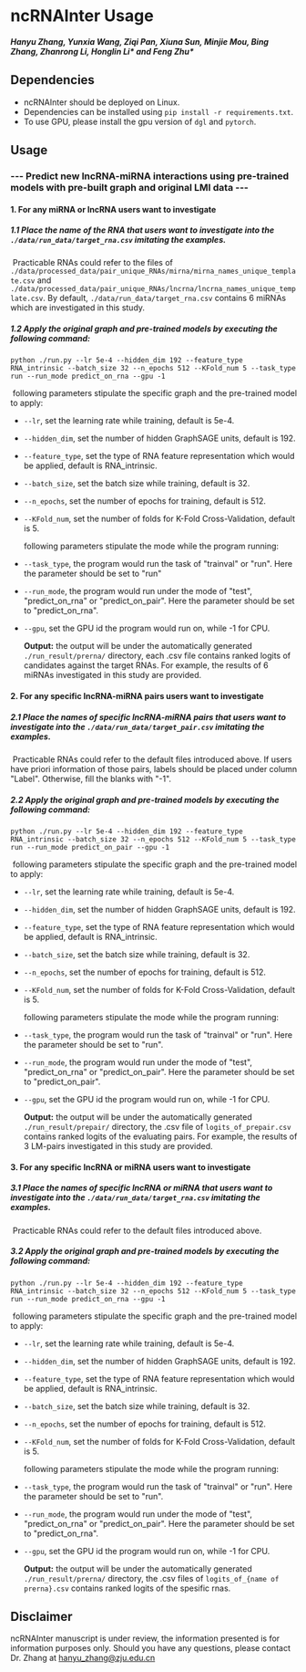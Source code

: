 # ncRNAInter Usage
##### Hanyu Zhang, Yunxia Wang, Ziqi Pan, Xiuna Sun, Minjie Mou, Bing Zhang, Zhanrong Li, Honglin Li* and Feng Zhu*
## Dependencies
- ncRNAInter should be deployed on Linux.
- Dependencies can be installed using `pip install -r requirements.txt`.
- To use GPU, please install the gpu version of `dgl` and `pytorch`.
## Usage
### --- Predict new lncRNA-miRNA interactions using pre-trained models with pre-built graph and original LMI data ---
#### 1. For any miRNA or lncRNA users want to investigate
##### 1.1 Place the name of the RNA that users want to investigate into the `./data/run_data/target_rna.csv` imitating the examples. 
​		Practicable RNAs could refer to the files of `./data/processed_data/pair_unique_RNAs/mirna/mirna_names_unique_template.csv` and `./data/processed_data/pair_unique_RNAs/lncrna/lncrna_names_unique_template.csv`. By default, `./data/run_data/target_rna.csv` contains 6 miRNAs which are investigated in this study.

##### 1.2 Apply the original graph and pre-trained models by executing the following command:
```
python ./run.py --lr 5e-4 --hidden_dim 192 --feature_type RNA_intrinsic --batch_size 32 --n_epochs 512 --KFold_num 5 --task_type run --run_mode predict_on_rna --gpu -1 
```
​		following parameters stipulate the specific graph and the pre-trained model to apply:
- `--lr`, set the learning rate while training, default is 5e-4.

- `--hidden_dim`, set the number of hidden GraphSAGE units, default is 192.

- `--feature_type`, set the type of RNA feature representation which would be applied, default is RNA_intrinsic.

- `--batch_size`, set the batch size while training, default is 32.

- `--n_epochs`, set the number of epochs for training, default is 512.

- `--KFold_num`, set the number of folds for K-Fold Cross-Validation, default is 5.

  following parameters stipulate the mode while the program running:

- `--task_type`, the program would run the task of "trainval" or "run". Here the parameter should be set to "run"

- `--run_mode`, the program would run under the mode of "test", "predict_on_rna" or "predict_on_pair". Here the parameter should be set to "predict_on_rna".

- `--gpu`, set the GPU id the program would run on, while -1 for CPU.

  __Output:__ the output  will be under the automatically generated `./run_result/prerna/` directory, each .csv file contains ranked logits of candidates against the target RNAs. For example, the results of 6 miRNAs investigated in this study are provided.
#### 2. For any specific lncRNA-miRNA pairs users want to investigate
##### 2.1 Place the names of specific lncRNA-miRNA pairs that users want to investigate into the `./data/run_data/target_pair.csv` imitating the examples. 
​		Practicable RNAs could refer to the default files introduced above. If users have priori information of those pairs, labels should be placed under column "Label". Otherwise, fill the blanks with "-1".
##### 2.2 Apply the original graph and pre-trained models by executing the following command:
```
python ./run.py --lr 5e-4 --hidden_dim 192 --feature_type RNA_intrinsic --batch_size 32 --n_epochs 512 --KFold_num 5 --task_type run --run_mode predict_on_pair --gpu -1 
```
​		following parameters stipulate the specific graph and the pre-trained model to apply:
- `--lr`, set the learning rate while training, default is 5e-4.

- `--hidden_dim`, set the number of hidden GraphSAGE units, default is 192.

- `--feature_type`, set the type of RNA feature representation which would be applied, default is RNA_intrinsic.

- `--batch_size`, set the batch size while training, default is 32.

- `--n_epochs`, set the number of epochs for training, default is 512.

- `--KFold_num`, set the number of folds for K-Fold Cross-Validation, default is 5.

  following parameters stipulate the mode while the program running:

- `--task_type`, the program would run the task of "trainval" or "run". Here the parameter should be set to "run".

- `--run_mode`, the program would run under the mode of "test", "predict_on_rna" or "predict_on_pair". Here the parameter should be set to "predict_on_pair".

- `--gpu`, set the GPU id the program would run on, while -1 for CPU.

  __Output:__ the output  will be under the automatically generated `./run_result/prepair/` directory, the .csv file of `logits_of_prepair.csv` contains ranked logits of the evaluating pairs. For example, the results of 3 LM-pairs investigated in this study are provided.
#### 3. For any specific lncRNA or miRNA users want to investigate
##### 3.1 Place the names of specific lncRNA or miRNA that users want to investigate into the `./data/run_data/target_rna.csv` imitating the examples. 
​		Practicable RNAs could refer to the default files introduced above.
##### 3.2 Apply the original graph and pre-trained models by executing the following command:
```
python ./run.py --lr 5e-4 --hidden_dim 192 --feature_type RNA_intrinsic --batch_size 32 --n_epochs 512 --KFold_num 5 --task_type run --run_mode predict_on_rna --gpu -1 
```
​		following parameters stipulate the specific graph and the pre-trained model to apply:
- `--lr`, set the learning rate while training, default is 5e-4.

- `--hidden_dim`, set the number of hidden GraphSAGE units, default is 192.

- `--feature_type`, set the type of RNA feature representation which would be applied, default is RNA_intrinsic.

- `--batch_size`, set the batch size while training, default is 32.

- `--n_epochs`, set the number of epochs for training, default is 512.

- `--KFold_num`, set the number of folds for K-Fold Cross-Validation, default is 5.

  following parameters stipulate the mode while the program running:

- `--task_type`, the program would run the task of "trainval" or "run". Here the parameter should be set to "run".

- `--run_mode`, the program would run under the mode of "test", "predict_on_rna" or "predict_on_pair". Here the parameter should be set to "predict_on_rna".

- `--gpu`, set the GPU id the program would run on, while -1 for CPU.

  __Output:__ the output  will be under the automatically generated `./run_result/prerna/` directory, the .csv files of `logits_of_{name of prerna}.csv` contains ranked logits of the spesific rnas. 
## Disclaimer
ncRNAInter manuscript is under review, the information presented is for information purposes only. Should you have any questions, please contact Dr. Zhang at hanyu_zhang@zju.edu.cn
